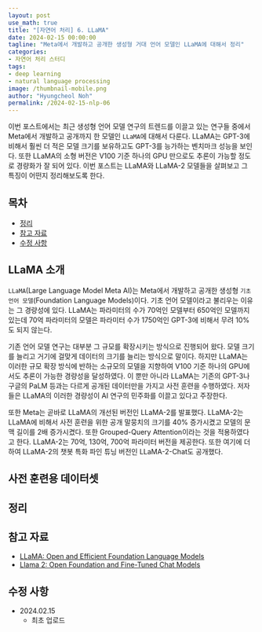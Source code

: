 ```yaml
---
layout: post
use_math: true
title: "[자연어 처리] 6. LLaMA"
date: 2024-02-15 00:00:00
tagline: "Meta에서 개발하고 공개한 생성형 거대 언어 모델인 LLaMA에 대해서 정리"
categories:
- 자연어 처리 스터디
tags:
- deep learning
- natural language processing
image: /thumbnail-mobile.png
author: "Hyungcheol Noh"
permalink: /2024-02-15-nlp-06
---
```


이번 포스트에서는 최근 생성형 언어 모델 연구의 트렌드를 이끌고 있는 연구들 중에서 Meta에서 개발하고 공개까지 한 모델인 `LLaMA`에 대해서 다룬다. LLaMA는 GPT-3에 비해서 훨씬 더 적은 모델 크기를 보유하고도 GPT-3를 능가하는 벤치마크 성능을 보인다. 또한 LLaMA의 소형 버전은 V100 기준 하나의 GPU 만으로도 추론이 가능할 정도로 경량화가 잘 되어 있다. 이번 포스트는 LLaMA와 LLaMA-2 모델들을 살펴보고 그 특징이 어떤지 정리해보도록 한다.

## 목차
- [정리](#정리)
- [참고 자료](#참고-자료)
- [수정 사항](#수정-사항)

## LLaMA 소개
`LLaMA`(Large Language Model Meta AI)는 Meta에서 개발하고 공개한 생성형 `기초 언어 모델`(Foundation Language Models)이다. 기초 언어 모델이라고 불리우는 이유는 그 경량성에 있다. LLaMA는 파라미터의 수가 70억인 모델부터 650억인 모델까지 있는데 70억 파라미터의 모델은 파라미터 수가 1750억인 GPT-3에 비해서 무려 10%도 되지 않는다.

기존 언어 모델 연구는 대부분 그 규모를 확장시키는 방식으로 진행되어 왔다. 모델 크기를 늘리고 거기에 걸맞게 데이터의 크기를 늘리는 방식으로 말이다. 하지만 LLaMA는 이러한 규모 확장 방식에 반하는 소규모의 모델을 지향하여 V100 기준 하나의 GPU에서도 추론이 가능한 경량성을 달성하였다. 이 뿐만 아니라 LLaMA는 기존의 GPT-3나 구글의 PaLM 등과는 다르게 공개된 데이터만을 가지고 사전 훈련을 수행하였다. 저자들은 LLaMA의 이러한 경량성이 AI 연구의 민주화를 이끌고 있다고 주장한다.

또한 Meta는 곧바로 LLaMA의 개선된 버전인 LLaMA-2를 발표했다. LLaMA-2는 LLaMA에 비해서 사전 훈련을 위한 공개 말뭉치의 크기를 40% 증가시켰고 모델의 문맥 길이를 2배 증가시켰다. 또한 Grouped-Query Attention이라는 것을 적용하였다고 한다. LLaMA-2는 70억, 130억, 700억 파라미터 버전을 제공한다. 또한 여기에 더하여 LLaMA-2의 챗봇 특화 파인 튜닝 버전인 LLaMA-2-Chat도 공개했다.

## 사전 훈련용 데이터셋

## 정리

## 참고 자료
- [LLaMA: Open and Efficient Foundation Language Models](https://arxiv.org/abs/2302.13971)
- [Llama 2: Open Foundation and Fine-Tuned Chat Models](https://arxiv.org/abs/2307.09288)

## 수정 사항
- 2024.02.15
    - 최초 업로드